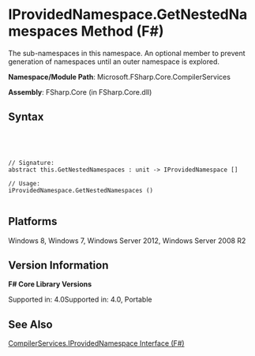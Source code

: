 # IProvidedNamespace.GetNestedNamespaces Method (F#)

The sub-namespaces in this namespace. An optional member to prevent generation of namespaces until an outer namespace is explored.

**Namespace/Module Path**: Microsoft.FSharp.Core.CompilerServices

**Assembly**: FSharp.Core (in FSharp.Core.dll)


## Syntax



```




// Signature:
abstract this.GetNestedNamespaces : unit -> IProvidedNamespace []

// Usage:
iProvidedNamespace.GetNestedNamespaces ()


```





## Platforms
Windows 8, Windows 7, Windows Server 2012, Windows Server 2008 R2


## Version Information
**F# Core Library Versions**

Supported in: 4.0Supported in: 4.0, Portable




## See Also
[CompilerServices.IProvidedNamespace Interface &#40;F&#35;&#41;](CompilerServices.IProvidedNamespace-Interface-%5BFSharp%5D.md)

